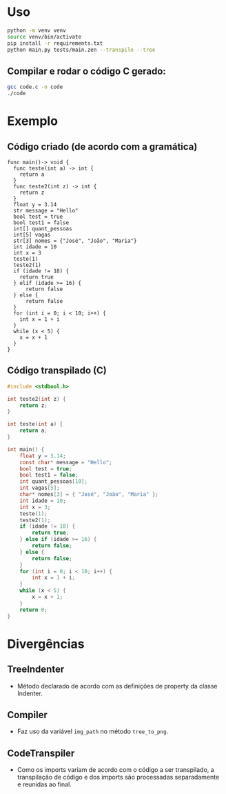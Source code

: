 # Uso

```sh
python -m venv venv
source venv/bin/activate
pip install -r requirements.txt
python main.py tests/main.zen --transpile --tree
```

## Compilar e rodar o código C gerado:

```sh
gcc code.c -o code
./code
```

# Exemplo

## Código criado (de acordo com a gramática)
```
func main()-> void {
  func teste(int a) -> int {
    return a
  }
  func teste2(int z) -> int {
    return z
  }
  float y = 3.14
  str message = "Hello"
  bool test = true
  bool test1 = false
  int[] quant_pessoas
  int[5] vagas 
  str[3] nomes = {"José", "João", "Maria"}
  int idade = 10
  int x = 3
  teste(1)
  teste2(1)
  if (idade != 18) {
    return true
  } elif (idade >= 16) {
      return false
  } else {
      return false
  }
  for (int i = 0; i < 10; i++) {
    int x = 1 + i
  }
  while (x < 5) {
    x = x + 1
  }
}
``` 

## Código transpilado (C)
```c
#include <stdbool.h>

int teste2(int z) {
    return z;
}

int teste(int a) {
    return a;
}

int main() {
    float y = 3.14;
    const char* message = "Hello";
    bool test = true;
    bool test1 = false;
    int quant_pessoas[10];
    int vagas[5];
    char* nomes[3] = { "José", "João", "Maria" };
    int idade = 10;
    int x = 3;
    teste(1);
    teste2(1);
    if (idade != 18) {
        return true;
    } else if (idade >= 16) {
        return false;
    } else {
        return false;
    }
    for (int i = 0; i < 10; i++) {
        int x = 1 + i;
    }
    while (x < 5) {
        x = x + 1;
    }
    return 0;
}
``` 

# Divergências

## TreeIndenter

- Método declarado de acordo com as definições de property da classe Indenter.

## Compiler

- Faz uso da variável `img_path` no método `tree_to_png`.

## CodeTranspiler

- Como os imports variam de acordo com o código a ser transpilado, a transpilação de código e dos imports são processadas separadamente e reunidas ao final.
